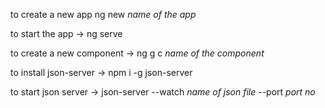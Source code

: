 to create a new app ng new *name of the app*

to start the app ->  ng serve

to create a new component -> ng g c *name of the component*

to install json-server -> npm i -g json-server

to start json server -> json-server --watch *name of json file* --port *port no*
